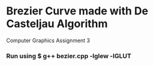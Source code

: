 # Brezier Curve made with De Casteljau Algorithm

Computer Graphics Assignment 3

### Run using $ g++ bezier.cpp -lglew -lGLUT
